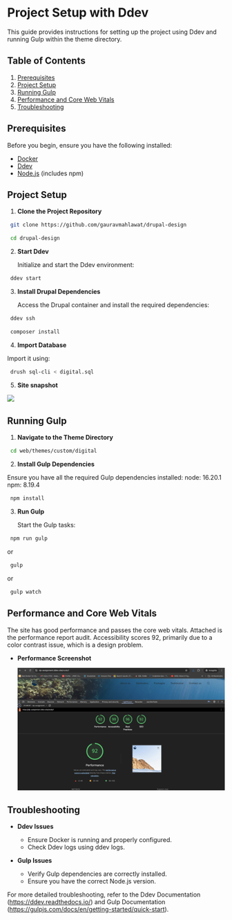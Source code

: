 # Project Setup with Ddev

This guide provides instructions for setting up the project using Ddev and running Gulp within the theme directory.

## Table of Contents

1. [Prerequisites](#prerequisites)
2. [Project Setup](#project-setup)
3. [Running Gulp](#running-gulp)
4. [Performance and Core Web Vitals](#performance-and-core-web-vitals)
5. [Troubleshooting](#troubleshooting)

## Prerequisites

Before you begin, ensure you have the following installed:

- [Docker](https://www.docker.com/get-started)
- [Ddev](https://ddev.readthedocs.io/en/latest/#installation)
- [Node.js](https://nodejs.org/) (includes npm)

## Project Setup

1. **Clone the Project Repository**

  ```bash
   git clone https://github.com/gauravmahlawat/drupal-design
```
  ```bash
   cd drupal-design
```

2. **Start Ddev**

   Initialize and start the Ddev environment:
  ```bash
   ddev start
```

3. **Install Drupal Dependencies**

   Access the Drupal container and install the required dependencies:

  ```bash
   ddev ssh
```
  ```bash
   composer install
```

4. **Import Database**

Import it using:
  ```bash
   drush sql-cli < digital.sql
```

5. **Site snapshot**
<img src="https://github.com/tarunchn97/dp-assignment/blob/main/homepage.png">

## Running Gulp

1. **Navigate to the Theme Directory**

  ```bash
   cd web/themes/custom/digital
```

2. **Install Gulp Dependencies**

Ensure you have all the required Gulp dependencies installed:
node: 16.20.1
npm: 8.19.4

  ```bash
   npm install
```

3. **Run Gulp**

   Start the Gulp tasks:

  ```bash
   npm run gulp
```

   or 

  ```bash
   gulp
```

   or 
  ```bash
   gulp watch
```

## Performance and Core Web Vitals

The site has good performance and passes the core web vitals. Attached is the performance report audit. Accessibility scores 92, primarily due to a color contrast issue, which is a design problem.

- **Performance Screenshot**

  <img src="https://github.com/tarunchn97/dp-assignment/blob/main/lighthouse.png">

## Troubleshooting

- **Ddev Issues**

  - Ensure Docker is running and properly configured.
  - Check Ddev logs using ddev logs.

- **Gulp Issues**

  - Verify Gulp dependencies are correctly installed.
  - Ensure you have the correct Node.js version.

For more detailed troubleshooting, refer to the Ddev Documentation (https://ddev.readthedocs.io/) and Gulp Documentation (https://gulpjs.com/docs/en/getting-started/quick-start).
